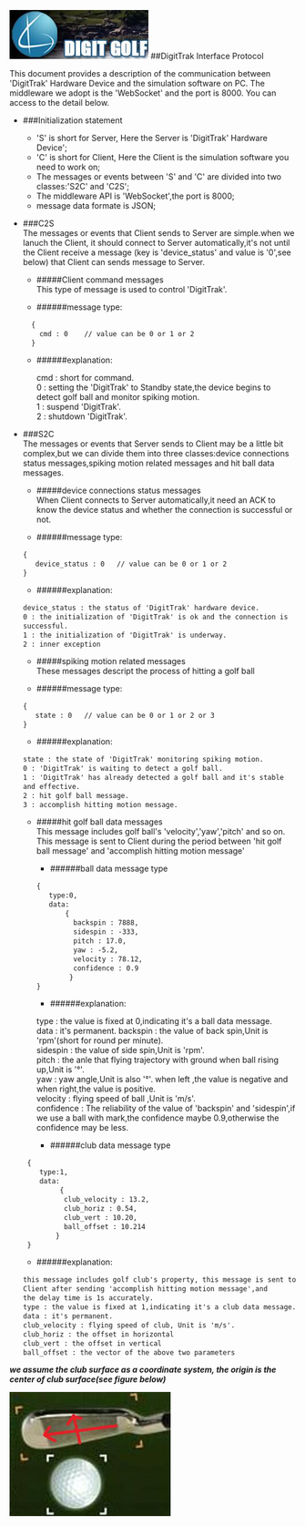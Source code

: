 ![](https://raw.githubusercontent.com/flufy3d/DigitTrak-Interface-Protocol/master/image/digitgolf.png)
##DigitTrak Interface Protocol

This document provides a description of the communication between 'DigitTrak' Hardware Device 
and the simulation software on PC. The middleware we adopt is the 'WebSocket' and the port is 8000.
You can access to the detail below.

* ###Initialization statement  

  * 'S' is short for Server, Here the Server is 'DigitTrak' Hardware Device';
  * 'C' is short for Client, Here the Client is the simulation software you need to work on;
  * The messages or events between 'S' and 'C' are divided into two classes:'S2C' and 'C2S'; 
  * The middleware API is 'WebSocket',the port is 8000;
  * message data formate is JSON;

* ###C2S   
  The messages or events that Client sends to Server are simple.when we lanuch the Client,
  it should connect to Server automatically,it's not until the Client receive a message 
  (key is 'device_status' and value is '0',see below) that Client can sends message to Server.

  * #####Client command messages     
This type of message is used to control 'DigitTrak'.   

   * ######message type:
    ```
      {
        cmd : 0    // value can be 0 or 1 or 2      
      }
    ```   
  * ######explanation: 
 
      cmd : short for command.      
       0  : setting the 'DigitTrak' to Standby state,the device begins to detect golf ball and monitor 
       spiking motion.       
       1  : suspend 'DigitTrak'.  
       2  : shutdown 'DigitTrak'.  

* ###S2C    
  The messages or events that Server sends to Client may be a little bit complex,but we can divide them into
  three classes:device connections status messages,spiking motion related messages and hit ball data messages.

  * #####device connections status messages   
When Client connects to Server automatically,it need an ACK to know the device status and whether the connection
is successful or not.

   * ######message type:   
    ```
    {
       device_status : 0   // value can be 0 or 1 or 2  
    }
    ```
     * ######explanation:  
  
      device_status : the status of 'DigitTrak' hardware device.        
      0 : the initialization of 'DigitTrak' is ok and the connection is successful.  
      1 : the initialization of 'DigitTrak' is underway.   
      2 : inner exception   

  * #####spiking motion related messages   
These messages descript the process of hitting a golf ball   

   * ######message type:  
    ```
    {
       state : 0   // value can be 0 or 1 or 2 or 3
    }
    ```
     * ######explanation: 
   
      state : the state of 'DigitTrak' monitoring spiking motion.      
      0 : 'DigitTrak' is waiting to detect a golf ball.  
      1 : 'DigitTrak' has already detected a golf ball and it's stable and effective.   
      2 : hit golf ball message.     
      3 : accomplish hitting motion message. 

  * #####hit golf ball data messages  
This message includes golf ball's 'velocity','yaw','pitch' and so on. This message is sent to Client during the period between 'hit golf ball message' and 'accomplish hitting motion message' 

    * ######ball data message type  
    ```     
    {   
       type:0,  
       data:  
           {
             backspin : 7888,
             sidespin : -333,
             pitch : 17.0,
             yaw : -5.2,
             velocity : 78.12,
             confidence : 0.9
            }
    }
    ```  
     * ######explanation:  
      
      type : the value is fixed at 0,indicating it's a ball data message.  
      data : it's permanent.
      backspin : the value of back spin,Unit is 'rpm'(short for round per minute).   
      sidespin : the value of side spin,Unit is 'rpm'.  
      pitch : the anle that flying trajectory with ground when ball rising up,Unit is '°'.     
      yaw : yaw angle,Unit is also '°'. when left ,the value is negative and when right,the value is positive.   
      velocity : flying speed of ball ,Unit is 'm/s'.           
      confidence : The reliability of the value of 'backspin' and 'sidespin',if we use a ball with mark,the confidence maybe 0.9,otherwise the confidence  may be less. 
    
     * ######club data message type 
  ```     
   {   
      type:1,
      data:
           {
            club_velocity : 13.2,
            club_horiz : 0.54,
            club_vert : 10.20,
            ball_offset : 10.214
          }
   }
  ```  
     * ######explanation:    
     
      this message includes golf club's property, this message is sent to Client after sending 'accomplish hitting motion message',and       the delay time is 1s accurately.
      type : the value is fixed at 1,indicating it's a club data message.    
      data : it's permanent.   
      club_velocity : flying speed of club, Unit is 'm/s'.  
      club_horiz : the offset in horizontal     
      club_vert : the offset in vertical    
      ball_offset : the vector of the above two parameters  
      
***we assume the club surface as a coordinate system, the origin is the center of club surface(see figure below)***
     
![](https://raw.githubusercontent.com/flufy3d/DigitTrak-Interface-Protocol/master/image/coordinate.png)
 
    
    


